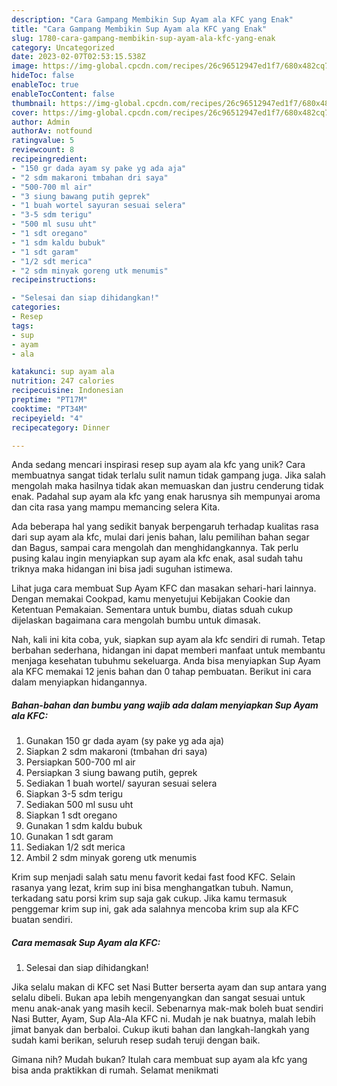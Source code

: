```yaml
---
description: "Cara Gampang Membikin Sup Ayam ala KFC yang Enak"
title: "Cara Gampang Membikin Sup Ayam ala KFC yang Enak"
slug: 1780-cara-gampang-membikin-sup-ayam-ala-kfc-yang-enak
category: Uncategorized
date: 2023-02-07T02:53:15.538Z
image: https://img-global.cpcdn.com/recipes/26c96512947ed1f7/680x482cq70/sup-ayam-ala-kfc-foto-resep-utama.jpg
hideToc: false
enableToc: true
enableTocContent: false
thumbnail: https://img-global.cpcdn.com/recipes/26c96512947ed1f7/680x482cq70/sup-ayam-ala-kfc-foto-resep-utama.jpg
cover: https://img-global.cpcdn.com/recipes/26c96512947ed1f7/680x482cq70/sup-ayam-ala-kfc-foto-resep-utama.jpg
author: Admin
authorAv: notfound
ratingvalue: 5
reviewcount: 8
recipeingredient:
- "150 gr dada ayam sy pake yg ada aja"
- "2 sdm makaroni tmbahan dri saya"
- "500-700 ml air"
- "3 siung bawang putih geprek"
- "1 buah wortel sayuran sesuai selera"
- "3-5 sdm terigu"
- "500 ml susu uht"
- "1 sdt oregano"
- "1 sdm kaldu bubuk"
- "1 sdt garam"
- "1/2 sdt merica"
- "2 sdm minyak goreng utk menumis"
recipeinstructions:

- "Selesai dan siap dihidangkan!"
categories:
- Resep
tags:
- sup
- ayam
- ala

katakunci: sup ayam ala 
nutrition: 247 calories
recipecuisine: Indonesian
preptime: "PT17M"
cooktime: "PT34M"
recipeyield: "4"
recipecategory: Dinner

---
```





Anda sedang mencari inspirasi resep sup ayam ala kfc yang unik? Cara membuatnya sangat tidak terlalu sulit namun tidak gampang juga. Jika salah mengolah maka hasilnya tidak akan memuaskan dan justru cenderung tidak enak. Padahal sup ayam ala kfc yang enak harusnya sih mempunyai aroma dan cita rasa yang mampu memancing selera Kita.





Ada beberapa hal yang sedikit banyak berpengaruh terhadap kualitas rasa dari sup ayam ala kfc, mulai dari jenis bahan, lalu pemilihan bahan segar dan Bagus, sampai cara mengolah dan menghidangkannya. Tak perlu pusing kalau ingin menyiapkan sup ayam ala kfc enak,      asal sudah tahu triknya maka hidangan ini bisa jadi suguhan istimewa.














Lihat juga cara membuat Sup Ayam KFC dan masakan sehari-hari lainnya. Dengan memakai Cookpad, kamu menyetujui Kebijakan Cookie dan Ketentuan Pemakaian. Sementara untuk bumbu, diatas sduah cukup dijelaskan bagaimana cara mengolah bumbu untuk dimasak.






Nah, kali ini kita coba, yuk, siapkan sup ayam ala kfc sendiri di rumah. Tetap berbahan sederhana, hidangan ini dapat memberi manfaat untuk membantu menjaga kesehatan tubuhmu sekeluarga. Anda bisa menyiapkan Sup Ayam ala KFC memakai 12 jenis bahan dan 0 tahap pembuatan. Berikut ini cara dalam menyiapkan hidangannya.

<!--inarticleads1-->

##### Bahan-bahan dan bumbu yang wajib ada dalam menyiapkan Sup Ayam ala KFC:

1. Gunakan 150 gr dada ayam (sy pake yg ada aja)
1. Siapkan 2 sdm makaroni (tmbahan dri saya)
1. Persiapkan 500-700 ml air
1. Persiapkan 3 siung bawang putih, geprek
1. Sediakan 1 buah wortel/ sayuran sesuai selera
1. Siapkan 3-5 sdm terigu
1. Sediakan 500 ml susu uht
1. Siapkan 1 sdt oregano
1. Gunakan 1 sdm kaldu bubuk
1. Gunakan 1 sdt garam
1. Sediakan 1/2 sdt merica
1. Ambil 2 sdm minyak goreng utk menumis


Krim sup menjadi salah satu menu favorit kedai fast food KFC. Selain rasanya yang lezat, krim sup ini bisa menghangatkan tubuh. Namun, terkadang satu porsi krim sup saja gak cukup. Jika kamu termasuk penggemar krim sup ini, gak ada salahnya mencoba krim sup ala KFC buatan sendiri. 

<!--inarticleads2-->

##### Cara memasak Sup Ayam ala KFC:


1. Selesai dan siap dihidangkan!

Jika selalu makan di KFC set Nasi Butter berserta ayam dan sup antara yang selalu dibeli. Bukan apa lebih mengenyangkan dan sangat sesuai untuk menu anak-anak yang masih kecil. Sebenarnya mak-mak boleh buat sendiri Nasi Butter, Ayam, Sup Ala-Ala KFC ni. Mudah je nak buatnya, malah lebih jimat banyak dan berbaloi. Cukup ikuti bahan dan langkah-langkah yang sudah kami berikan, seluruh resep sudah teruji dengan baik. 

Gimana nih? Mudah bukan? Itulah cara membuat sup ayam ala kfc yang bisa anda praktikkan di rumah. Selamat menikmati
